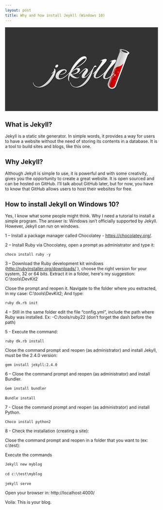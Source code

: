 ```yaml
---
layout: post
title: Why and how install Jeykll (Windows 10)
---
```

<img src="/images/posts/Jekyll.jpg" class="fit image"> 

## What is Jekyll?

Jekyll is a static site generator. In simple words, it provides a way for users to have a website without the need of storing its contents in a database. It is a tool to build sites and blogs, like this one.

## Why Jekyll?

Although Jekyll is simple to use, it is powerful and with some creativity, gives you the opportunity to create a great website. It is open sourced and can be hosted on GitHub. I’ll talk about GitHub later, but for now, you have to know that GitHub allows users to host their websites for free.

## How to install Jekyll on Windows 10?

Yes, I know what some people might think. Why I need a tutorial to install a simple program. The answer is: Windows isn’t officially supported by Jekyll. However, Jekyll can run on windows.

1 – Install a package manager called Chocolatey - https://chocolatey.org/.

2 – Install Ruby via Chocolatey, open a prompt as administrator and type it: 

    choco install ruby -y  

3 – Download the Ruby development kit windows (http://rubyinstaller.org/downloads/ ), choose the right version for your system, 32 or 64 bits. Extract it in a folder, here's my suggestion: C:\tools\DevKit2

Close the prompt and reopen it. Navigate to the folder where you extracted, in my case: C:\tools\DevKit2; And type: 

    ruby dk.rb init

4 – Still in the same folder edit the file “config.yml”, include the path where Ruby was installed. Ex: -C:/tools/ruby22 (don’t forget the dash before the path)

5 - Execute the command: 

    ruby dk.rb install

Close the command prompt and reopen (as administrator) and install Jekyll, must be the 2.4.0 version:

    gem install jekyll:2.4.0
    
6 – Close the command prompt and reopen (as administrator) and install Bundler.

    Gem install bundler
    
    Bundle install
    
7 - Close the command prompt and reopen (as administrator) and install Python.

    Choco install python2

8 -  Check the installation (creating a site):

Close the command prompt and reopen in a folder that you want to (ex: c:\test\):

Execute the commands

    Jekyll new myblog
    
    cd c:\test\myblog
    
    jekyll serve
    
Open your browser in: http://localhost:4000/
    
Voila: This is your blog.
